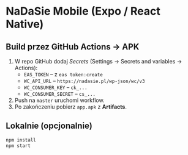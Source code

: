 <!-- README.md -->
# NaDaSie Mobile (Expo / React Native)

## Build przez GitHub Actions → APK
1. W repo GitHub dodaj *Secrets* (Settings → Secrets and variables → Actions):
   - `EAS_TOKEN` – z `eas token:create`
   - `WC_API_URL` – `https://nadasie.pl/wp-json/wc/v3`
   - `WC_CONSUMER_KEY` – `ck_...`
   - `WC_CONSUMER_SECRET` – `cs_...`
2. Push na `master` uruchomi workflow.  
3. Po zakończeniu pobierz `app.apk` z **Artifacts**.

## Lokalnie (opcjonalnie)
```bash
npm install
npm start
